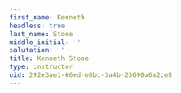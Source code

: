 ```yaml
---
first_name: Kenneth
headless: true
last_name: Stone
middle_initial: ''
salutation: ''
title: Kenneth Stone
type: instructor
uid: 292e3ae1-66ed-e8bc-3a4b-23690a6a2ce8
---
```

